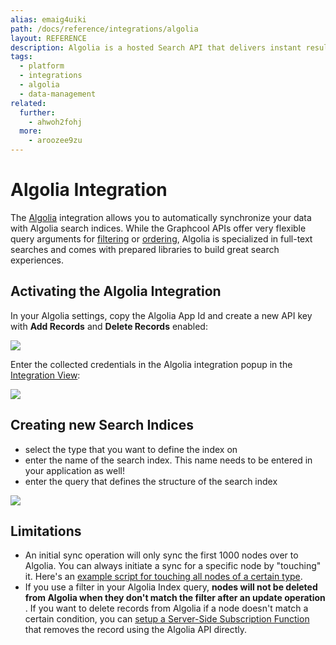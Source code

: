 ```yaml
---
alias: emaig4uiki
path: /docs/reference/integrations/algolia
layout: REFERENCE
description: Algolia is a hosted Search API that delivers instant results. Auto-sync your GraphQL data to Algolia search indices with this integration.
tags:
  - platform
  - integrations
  - algolia
  - data-management
related:
  further:
    - ahwoh2fohj
  more:
    - aroozee9zu
---
```


# Algolia Integration

The [Algolia](https://algolia.com) integration allows you to automatically synchronize your data with Algolia search indices. While the Graphcool APIs offer very flexible query arguments for [filtering](!alias-xookaexai0) or [ordering](vequoog7hu), Algolia is specialized in full-text searches and comes with prepared libraries to build great search experiences.

## Activating the Algolia Integration

In your Algolia settings, copy the Algolia App Id and create a new API key with **Add Records** and **Delete Records** enabled:

![](./algolia-settings.png?width=295)

Enter the collected credentials in the Algolia integration popup in the [Integration View](!alias-uh8shohxie):

![](./algolia-credentials.png?width=295)

## Creating new Search Indices

* select the type that you want to define the index on
* enter the name of the search index. This name needs to be entered in your application as well!
* enter the query that defines the structure of the search index

![](./algolia-create-index.png)

## Limitations

* An initial sync operation will only sync the first 1000 nodes over to Algolia. You can always initiate a sync for a specific node by "touching" it. Here's an [example script for touching all nodes of a certain type](https://github.com/graphcool-examples/scripts/tree/master/touch-nodes).
* If you use a filter in your Algolia Index query, **nodes will not be deleted from Algolia when they don't match the filter after an update operation** . If you want to delete records from Algolia if a node doesn't match a certain condition, you can [setup a Server-Side Subscription Function](!alias-ahlohd8ohn) that removes the record using the Algolia API directly.
